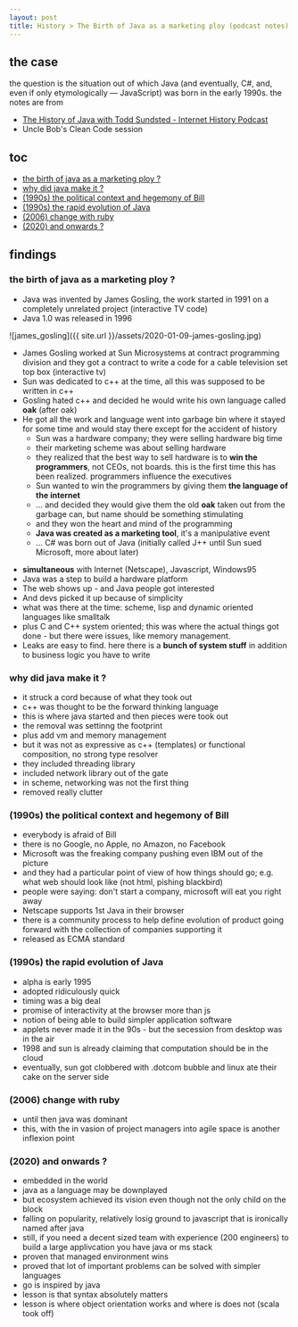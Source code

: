 ```yaml
---
layout: post
title: History > The Birth of Java as a marketing ploy (podcast notes) ? 
---
```

## the case	
the question is the situation out of which Java (and eventually, C#, and, even if only etymologically — JavaScript) was born in the early 1990s. 
the notes are from 
* [The History of Java with Todd Sundsted - Internet History Podcast](http://www.internethistorypodcast.com/2018/04/the-history-of-java-with-todd-sundsted/)
* Uncle Bob's Clean Code session

## toc
<!-- TOC -->

- [the birth of java as a marketing ploy ?](#the-birth-of-java-as-a-marketing-ploy-)
- [why did java make it ?](#why-did-java-make-it-)
- [(1990s) the political context and hegemony of Bill](#1990s-the-political-context-and-hegemony-of-bill)
- [(1990s) the rapid evolution of Java](#1990s-the-rapid-evolution-of-java)
- [(2006) change with ruby](#2006-change-with-ruby)
- [(2020) and onwards ?](#2020-and-onwards-)

<!-- /TOC -->

## findings
### the birth of java as a marketing ploy ?
* Java was invented by James Gosling, the work started in 1991 on a completely unrelated project (interactive TV code)
* Java 1.0 was released in 1996

![james_gosling]({{ site.url }}/assets/2020-01-09-james-gosling.jpg)

* James Gosling worked at Sun Microsystems at contract programming division and they got a contract to write a code for a cable television set top box (interactive tv)
* Sun was dedicated to c++ at the time, all this was supposed to be written in c++
* Gosling hated c++ and decided he would write his own language called **oak** (after oak)
* He got all the work and language went into garbage bin where it stayed for some time and would stay there except for the accident of history
    - Sun was a hardware company; they were selling hardware big time
    * their marketing scheme was about selling hardware
    * they realized that the best way to sell hardware is to **win the programmers**, not CEOs, not boards. this is the first time this has been realized. programmers influence the executives
    * Sun wanted to win the programmers by giving them **the language of the internet**
    * ... and decided they would give them the old **oak** taken out from the garbage can, but name should be something stimulating
    * and they won the heart and mind of the programming
    * **Java was created as a marketing tool**, it's a manipulative event
    * ... C# was born out of Java (initially called J++ until Sun sued Microsoft, more about later)

- **simultaneous** with Internet (Netscape), Javascript, Windows95
- Java was a step to build a hardware platform
- The web shows up - and Java people got interested
- And devs picked it up because of simplicity
- what was there at the time: scheme, lisp and dynamic oriented languages like smalltalk
- plus C and C++ system oriented; this was where the actual things got done - but there were issues, like memory management. 
- Leaks are easy to find. here there is a **bunch of system stuff** in addition to business logic you have to write

### why did java make it ?
- it struck a cord because of what they took out
- c++ was thought to be the forward thinking language
- this is where java started and then pieces were took out
- the removal was settinng the footprint
- plus add vm and memory management
- but it was not as expressive as c++ (templates) or functional composition, no strong type resolver
- they included threading library
- included network library out of the gate
- in scheme, networking was not the first thing
- removed really clutter

### (1990s) the political context and hegemony of Bill 
- everybody is afraid of Bill
- there is no Google, no Apple, no Amazon, no Facebook
- Microsoft was the freaking company pushing even IBM out of the picture
- and they had a particular point of view of how things should go; e.g. what web should look like (not html, pishing blackbird)
- people were saying: don't start a company, microsoft will eat you right away
- Netscape supports 1st Java in their browser
- there is a community process to help define evolution of product going forward with the collection of companies supporting it
- released as ECMA standard

### (1990s) the rapid evolution of Java
- alpha is early 1995
- adopted ridiculously quick
- timing was a big deal
- promise of interactivity at the browser more than js
- notion of being able to build simpler application software
- applets never made it in the 90s - but the secession from desktop was in the air
- 1998 and sun is already claiming that computation should be in the cloud
- eventually, sun got clobbered with .dotcom bubble and linux ate their cake on the server side 

### (2006) change with ruby
- until then java was dominant
- this, with the in vasion of project managers into agile space is another inflexion point

### (2020) and onwards ?
- embedded in the world
- java as a language may be downplayed
- but ecosystem achieved its vision even though not the only child on the block
- falling on popularity, relatively losig ground to javascript that is ironically named after java
- still, if you need a decent sized team with experience (200 engineers) to build a large applivcation you have java or ms stack
- proven that managed environment wins
- proved that lot of important problems can be solved with simpler languages
- go is inspired by java 
- lesson is that syntax absolutely matters
- lesson is where object orientation works and where is does not (scala took off)